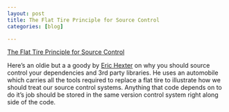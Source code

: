 ```yaml
---
layout: post
title: The Flat Tire Principle for Source Control
categories: [blog]

---
```


[The Flat Tire Principle for Source Control](href="http://lostechies.com/erichexter/2009/05/19/the-flat-tire-principal-for-source-control/")

Here&#8217;s an oldie but a a goody by [Eric Hexter](href="http://lostechies.com/erichexter/") on why you should source control your dependencies and 3rd party libraries. He uses an automobile which carries all the tools required to replace a flat tire to illustrate how we should treat our source control systems. Anything that code depends on to do it&#8217;s job should be stored in the same version control system right along side of the code.
